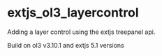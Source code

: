 # extjs_ol3_layercontrol
Adding a layer control using the extjs treepanel api.

Build on ol3 v3.10.1 and extjs 5.1 versions
